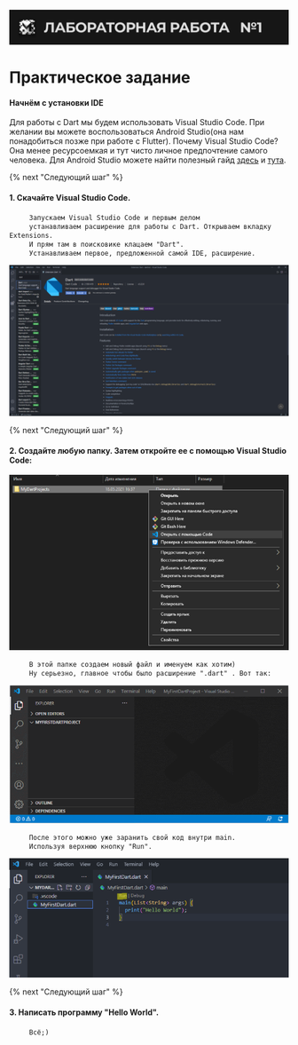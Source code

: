 ![alt MATE Programming Lab](https://github.com/MATE-Programming/Lab_logo/blob/main/lab_1.svg?raw=true)

# Практическое задание

#### Начнём с установки IDE 
   Для работы с Dart мы будем использовать Visual Studio Code. 
      При желании вы можете воспользоваться Android Studio(она нам понадобиться позже при работе с Flutter). 
      Почему Visual Studio Code? Она менее ресурсоемкая и тут чисто личное предпочтение самого человека. 
      Для Android Studio можете найти полезный гайд [здесь](https://betacode.net/12819/install-dart-plugin-for-android-studio) и [тута](https://betacode.net/12831/run-your-first-dart-example-in-android-studio).

{% next "Следующий шаг" %}

#### 1. Скачайте Visual Studio Code.
         Запускаем Visual Studio Code и первым делом 
         устанавливаем расширение для работы с Dart. Открываем вкладку Extensions. 
         И прям там в поисковике клацаем "Dart". 
         Устанавливаем первое, предложенной самой IDE, расширение.

![alt MATE Programming Lab](https://github.com/MATE-Programming/Lab_logo/blob/main/Dart_1/1.png?raw=true)


{% next "Следующий шаг" %}

#### 2. Создайте любую папку. Затем откройте ее с помощью Visual Studio Code:

![alt MATE Programming Lab](https://github.com/MATE-Programming/Lab_logo/blob/main/Dart_1/2.png?raw=true)

         В этой папке создаем новый файл и именуем как хотим)
         Ну серьезно, главное чтобы было расширение ".dart" . Вот так:

![alt MATE Programming Lab](https://github.com/MATE-Programming/Lab_logo/blob/main/Dart_1/3.gif?raw=true)

         После этого можно уже заранить свой код внутри main. 
         Используя верхнюю кнопку "Run".

![alt MATE Programming Lab](https://github.com/MATE-Programming/Lab_logo/blob/main/Dart_1/4.png?raw=true)

{% next "Следующий шаг" %}

#### 3. Написать программу "Hello World".
         Всё;)


